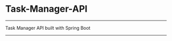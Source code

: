# Task-Manager-API
--------------------------------------------------------------------------------------
Task Manager API built with Spring Boot

-----------------------------------------------------------------------------------------
